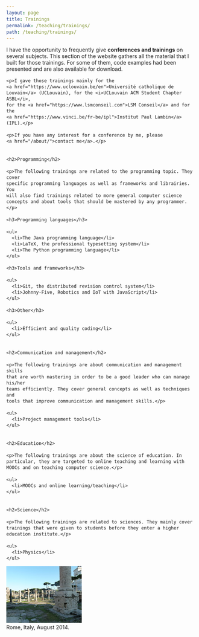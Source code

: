 ```yaml
---
layout: page
title: Trainings
permalink: /teaching/trainings/
path: /teaching/trainings/
---
```


<div class="page-col-wrapper">
  <div class="page-col page-col-1">
    <p>I have the opportunity to frequently give <b>conferences and
    trainings</b> on several subjects. This section of the website gathers all
    the material that I built for those trainings. For some of them, code
    examples had been presented and are also available for download.</p>

    <p>I gave those trainings mainly for the
    <a href="https://www.uclouvain.be/en">Université catholique de
    Louvain</a> (UCLouvain), for the <i>UCLouvain ACM Student Chapter ASBL</i>,
    for the <a href="https://www.lsmconseil.com">LSM Conseil</a> and for the
    <a href="https://www.vinci.be/fr-be/ipl">Institut Paul Lambin</a> (IPL).</p>

    <p>If you have any interest for a conference by me, please
    <a href="/about/">contact me</a>.</p>


    <h2>Programming</h2>

    <p>The following trainings are related to the programming topic. They cover
    specific programming languages as well as frameworks and librairies. You
    will also find trainings related to more general computer science
    concepts and about tools that should be mastered by any programmer.</p>

    <h3>Programming languages</h3>

    <ul>
      <li>The Java programming language</li>
      <li>LaTeX, the professional typesetting system</li>
      <li>The Python programming language</li>
    </ul>

    <h3>Tools and frameworks</h3>

    <ul>
      <li>Git, the distributed revision control system</li>
      <li>Johnny-Five, Robotics and IoT with JavaScript</li>
    </ul>

    <h3>Other</h3>

    <ul>
      <li>Efficient and quality coding</li>
    </ul>


    <h2>Communication and management</h2>

    <p>The following trainings are about communication and management skills
    that are worth mastering in order to be a good leader who can manage his/her
    teams efficiently. They cover general concepts as well as techniques and
    tools that improve communication and management skills.</p>

    <ul>
      <li>Project management tools</li>
    </ul>


    <h2>Education</h2>

    <p>The following trainings are about the science of education. In
    particular, they are targeted to online teaching and learning with
    MOOCs and on teaching computer science.</p>

    <ul>
      <li>MOOCs and online learning/teaching</li>
    </ul>


    <h2>Science</h2>

    <p>The following trainings are related to sciences. They mainly cover
    trainings that were given to students before they enter a higher
    education institute.</p>

    <ul>
      <li>Physics</li>
    </ul>
  </div>
  <div class="page-col page-col-2">
    <p><img src="/images/rome.jpg" alt="Rome, Italy, August 2014." width="200"
    height="150" /><br />
    Rome, Italy, August 2014.</p>
  </div>
</div>
